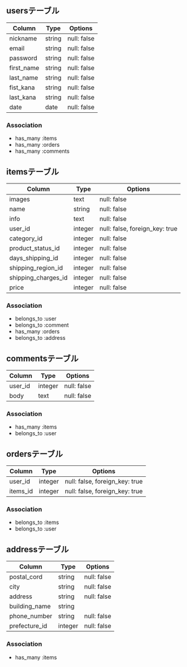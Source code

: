 ## usersテーブル

|Column|Type|Options|
|------|----|-------|
|nickname|string|null: false|
|email|string|null: false|
|password|string|null: false|
|first_name|string|null: false|
|last_name|string|null: false|
|fist_kana|string|null: false|
|last_kana|string|null: false|
|date|date|null: false|


### Association
- has_many :items
- has_many :orders
- has_many :comments


## itemsテーブル

|Column|Type|Options|
|------|----|-------|
|images|text|null: false|
|name|string|null: false|
|info|text|null: false|
|user_id|integer|null: false, foreign_key: true|
|category_id|integer|null: false|
|product_status_id|integer|null: false|
|days_shipping_id|integer|null: false|
|shipping_region_id|integer|null: false|
|shipping_charges_id|integer|null: false|
|price|integer|null: false|



### Association
- belongs_to :user
- belongs_to :comment
- has_many :orders
- belongs_to :address


## commentsテーブル

|Column|Type|Options|
|------|----|-------|
|user_id|integer|null: false| foreign_key: true|
|body|text|null: false|

### Association
- has_many :items
- belongs_to :user

## ordersテーブル

|Column|Type|Options|
|------|----|-------|
|user_id|integer|null: false, foreign_key: true|
|items_id|integer|null: false, foreign_key: true|


### Association
- belongs_to :items
- belongs_to :user

## addressテーブル

|Column|Type|Options|
|------|----|-------|
|postal_cord|string|null: false|
|city|string|null: false|
|address|string|null: false|
|building_name|string|
|phone_number|string|null: false|
|prefecture_id|integer|null: false|


### Association
- has_many :items


